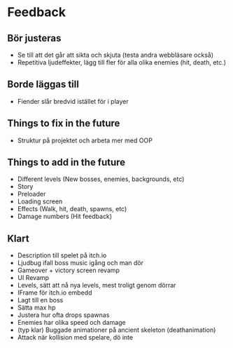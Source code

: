 # Feedback

## Bör justeras
* Se till att det går att sikta och skjuta (testa andra webbläsare också)
* Repetitiva ljudeffekter, lägg till fler för alla olika enemies (hit, death, etc.)


## Borde läggas till
* Fiender slår bredvid istället för i player


## Things to fix in the future
* Struktur på projektet och arbeta mer med OOP


## Things to add in the future
* Different levels (New bosses, enemies, backgrounds, etc)
* Story
* Preloader
* Loading screen
* Effects (Walk, hit, death, spawns, etc)
* Damage numbers (Hit feedback)


## Klart
* Description till spelet på itch.io
* Ljudbug ifall boss music igång och man dör
* Gameover + victory screen revamp
* UI Revamp
* Levels, sätt att nå nya levels, mest troligt genom dörrar
* IFrame för itch.io embedd
* Lagt till en boss
* Sätta max hp
* Justera hur ofta drops spawnas
* Enemies har olika speed och damage
* (typ klar) Buggade animationer på ancient skeleton (deathanimation)
* Attack när kollision med spelare, dö inte